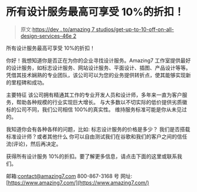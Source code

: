 # 所有设计服务最高可享受 10%的折扣！

> 原文:[https://dev . to/amazing 7 studios/get-up-to-10-off-on-all-design-services-46e 2](https://dev.to/amazing7studios/get-up-to-10-off-on-all-design-services-46e2)

所有设计服务最高可享受 10%的折扣！

你好！我想知道你是否正在为你的企业寻找设计服务。Amazing7 工作室提供最好的设计服务，如标志设计服务、网站设计服务、平面设计、插图、产品设计等等。凭借其技术娴熟的专业团队，该公司可以为您的业务提供转折点，使其能够实现新的里程碑和成功。

主要特征
该公司拥有精通其工作的专业开发人员和设计师，多年来一直为客户服务，帮助各种规模的行业实现巨大增长。
与大多数以不切实际的低价提供劣质徽标的公司不同，我们公司相信 100%的真实性。
维持服务标准可能是你从未见过的。

我知道你会有各种各样的问题，比如:
标志设计服务的价格是多少？
我们是否搭载标准设计师？或者其他什么
你可以自由测试我们在谷歌和我们的客户之间的信任流(评论)，然后再决定。

获得所有设计服务 10%的折扣。要了解更多信息，请点击下面的这里或联系我们。

邮箱:[contact@amazing7.com](mailto:contact@amazing7.com)
800-867-3168 号
网址:[https://www.amazing7.com/](https://www.amazing7.com/)